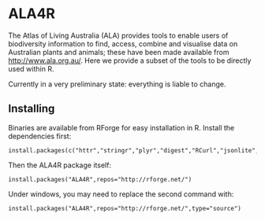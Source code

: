 # ALA4R

The Atlas of Living Australia (ALA) provides tools to enable users of biodiversity information to find, access, combine and visualise data on Australian plants and animals; these have been made available from http://www.ala.org.au/. Here we provide a subset of the tools to be directly used within R.

Currently in a very preliminary state: everything is liable to change.

## Installing

Binaries are available from RForge for easy installation in R. Install the dependencies first:

```{r}
install.packages(c("httr","stringr","plyr","digest","RCurl","jsonlite","assertthat"))
```

Then the ALA4R package itself:

```{r}
install.packages("ALA4R",repos="http://rforge.net/")
```

Under windows, you may need to replace the second command with:

```{r}
install.packages("ALA4R",repos="http://rforge.net/",type="source")
```


